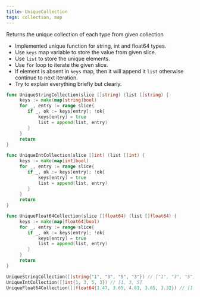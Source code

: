 ```yaml
---
title: UniqueCollection
tags: collection, map
---
```


Returns the unique collection of each type from given collection

- Implemented unique function for string, int and float64 types.
- Use `keys` map variable to store the value from given slice.
- Use `list` to store the unique elements.
- Use `for` loop to iterate the given slice.
- If element is absent in `keys` map, then it will append it `list` otherwise continue to next iteration.
- Try to explain everything briefly but clearly.

```go
func UniqueStringCollection(slice []string) (list []string) {
	 keys := make(map[string]bool)
	 for _, entry := range slice{
	 	if _, ok := keys[entry]; !ok{
	 		keys[entry] = true
	 		list = append(list, entry)
		}
	 }
	 return
}

func UniqueIntCollection(slice []int) (list []int) {
	 keys := make(map[int]bool)
	 for _, entry := range slice{
	 	if _, ok := keys[entry]; !ok{
	 		keys[entry] = true
	 		list = append(list, entry)
		}
	 }
	 return
}

func UniqueFloat64Collection(slice []float64) (list []float64) {
	 keys := make(map[float64]bool)
	 for _, entry := range slice{
	 	if _, ok := keys[entry]; !ok{
	 		keys[entry] = true
	 		list = append(list, entry)
		}
	 }
	 return
}

```

```go
UniqueStringCollection([]string{"1", "3", "5", "3"}) // ["1", "3", "5"]
UniqueIntCollection([]int{1, 3, 5, 3}) // [1, 3, 5]
UniqueFloat64Collection([]float64{1.47, 3.65, 4.81, 3.65, 3.32}) // [1.47, 3.65, 4.81, 3.32]
```
